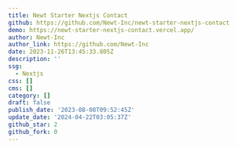 ```yaml
---
title: Newt Starter Nextjs Contact
github: https://github.com/Newt-Inc/newt-starter-nextjs-contact
demo: https://newt-starter-nextjs-contact.vercel.app/
author: Newt-Inc
author_link: https://github.com/Newt-Inc
date: 2023-11-26T13:45:33.805Z
description: ''
ssg:
  - Nextjs
css: []
cms: []
category: []
draft: false
publish_date: '2023-08-08T09:52:45Z'
update_date: '2024-04-22T03:05:37Z'
github_star: 2
github_fork: 0
---
```

